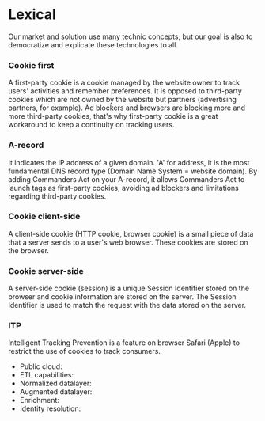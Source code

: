 # Lexical

Our market and solution use many technic concepts, but our goal is also to democratize and explicate these technologies to all.

### **Cookie first**

A first-party cookie is a cookie managed by the website owner to track users' activities and remember preferences. It is opposed to third-party cookies which are not owned by the website but partners (advertising partners, for example). Ad blockers and browsers are blocking more and more third-party cookies, that's why first-party cookie is a great workaround to keep a continuity on tracking users.

### **A-record**

It indicates the IP address of a given domain. 'A' for address, it is the most fundamental DNS record type (Domain Name System = website domain). By adding Commanders Act on your A-record, it allows Commanders Act to launch tags as first-party cookies, avoiding ad blockers and limitations regarding third-party cookies.

### **Cookie client-side**

A client-side cookie (HTTP cookie, browser cookie) is a small piece of data that a server sends to a user's web browser. These cookies are stored on the browser.

### **Cookie server-side**

A server-side cookie (session) is a unique Session Identifier stored on the browser and cookie information are stored on the server. The Session Identifier is used to match the request with the data stored on the server.

### **ITP**

Intelligent Tracking Prevention is a feature on browser Safari (Apple) to restrict the use of cookies to track consumers.

* Public cloud:
* ETL capabilities:
* Normalized datalayer:
* Augmented datalayer:
* Enrichment:
* Identity resolution:

